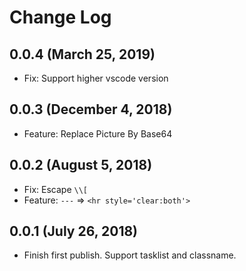 # Change Log

## 0.0.4 (March 25, 2019)

- Fix: Support higher vscode version

## 0.0.3 (December 4, 2018)

- Feature: Replace Picture By Base64

## 0.0.2 (August 5, 2018)

- Fix: Escape `\\[`
- Feature: `---` => `<hr style='clear:both'>`

## 0.0.1 (July 26, 2018)

- Finish first publish. Support tasklist and classname.
